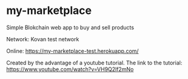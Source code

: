 # my-marketplace

Simple Blokchain web app to buy and sell products

Network: Kovan test network

Online: https://my-marketplace-test.herokuapp.com/

Created by the advantage of a youtube tutorial. The link to the tutorial: https://www.youtube.com/watch?v=VH9Q2lf2mNo
